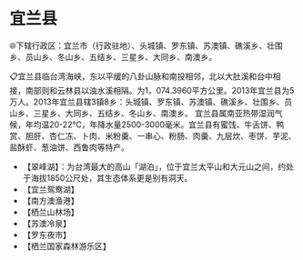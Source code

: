 # 宜兰县  
🌐下辖行政区：宜兰市（行政驻地）、头城镇、罗东镇、苏澳镇、礁溪乡、壮围乡、员山乡、冬山乡、五结乡、三星乡、大同乡、南澳乡。  

📋宜兰县临台湾海峡，东以平缓的八卦山脉和南投相邻，北以大肚溪和台中相接，南部则和云林县以浊水溪相隔。为1，074.3960平方公里。2013年宜兰县为5万人。2013年宜兰县辖3镇8乡：头城镇、罗东镇、苏澳镇、礁溪乡、壮围乡、员山乡、三星乡、大同乡、五结乡、冬山乡、南澳乡。  宜兰县属南亚热带湿润气候，年均温20-22℃，年降水量2500-3000毫米。宜兰县有蜜饯、牛舌饼、鸭赏、胆肝、杏仁冻、卜肉、米粉羹、一串心、粉肠、肉羹、九层炊、枣饼、芋泥、盐酥虾、葱油饼、西鲁肉等特产。  

* 【翠峰湖】：为台湾最大的高山「湖泊」，位于宜兰太平山和大元山之间，约处于海拔1850公尺处，其生态体系更是别有洞天。  
* 【宜兰鸳鸯湖】  
* 【南方澳渔港】  
* 【栖兰山林场】  
* 【苏澳冷泉】  
* 【罗东夜市】  
* 【栖兰国家森林游乐区】  